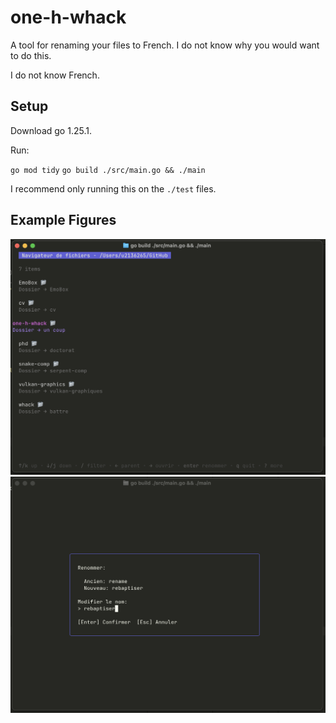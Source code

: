 # one-h-whack

A tool for renaming your files to French. I do not know why you would want to do
this.

I do not know French.

## Setup

Download go 1.25.1.

Run:

`go mod tidy`
`go build ./src/main.go && ./main`

I recommend only running this on the `./test` files.

## Example Figures

![Example1](./imgs/dir_view.png)
![Example2](./imgs/renaming.png)
